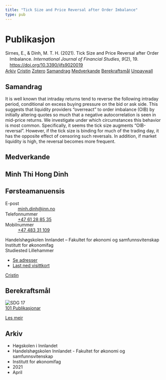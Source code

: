 ```yaml
---
title: "Tick Size and Price Reversal after Order Imbalance"
type: pub
---
```

<h1>Publikasjon</h1>
<article id="csl-bib-container-9J7PUPEA" class="csl-bib-container">
  <div class="csl-bib-body" style="line-height: 1.35; padding-left: 1em; text-indent:-1em;">
  <div class="csl-entry">Sirnes, E., &amp; Dinh, M. T. H. (2021). Tick Size and Price Reversal after Order Imbalance. <i>International Journal of Financial Studies</i>, <i>9</i>(2), 19. <a href="https://doi.org/10.3390/ijfs9020019">https://doi.org/10.3390/ijfs9020019</a></div>
</div>
  <div class="csl-bib-buttons">
    <a href="#taxonomy-article-9J7PUPEA" class="csl-bib-button">Arkiv</a>
    <a href="https://app.cristin.no/results/show.jsf?id=1903183" alt="Cristin URL" class="csl-bib-button">Cristin</a>
    <a href="http://zotero.org/groups/5022929/items/9J7PUPEA" alt="Zotero URL" class="csl-bib-button">Zotero</a>
    <a href="#abstract-article-9J7PUPEA" class="csl-bib-button">Samandrag</a>
    <a href="#contributors-article-9J7PUPEA" class="csl-bib-button">Medverkande</a>
    <a href="#sdg-article-9J7PUPEA" class="csl-bib-button">Berekraftsmål</a>
    <a href="https://www.mdpi.com/2227-7072/9/2/19/pdf?version=1617701230" class="csl-bib-button">Unpaywall</a>
  </div>
  <div id="csl-bib-meta-container-9J7PUPEA"></div>
</article>
<div id="csl-bib-meta-9J7PUPEA" class="csl-bib-meta">
  <article id="abstract-article-9J7PUPEA" class="abstract-article">
    <h1>Samandrag</h1>
    It is well known that intraday returns tend to reverse the following intraday period, conditional on excess buying pressure on the bid or ask side. This suggests that liquidity providers “overreact” to order imbalance (OIB) by initially altering quotes so much that a negative autocorrelation is seen in mid-price returns. We investigate under which circumstances this behavior is most common. Specifically, it seems the tick size augments “OIB-reversal”. However, if the tick size is binding for much of the trading day, it has the opposite effect of censoring such reversals. In addition, if market liquidity is high, the reversal becomes more frequent.
  </article>
  <article id="contributors-article-9J7PUPEA" class="contributors-article">
    <h1>Medverkande</h1>
    <div class="personas">
<div class="vrtx-hinn-person-card">
<div class="photo">
<i class="lar la-user-circle missing-person"></i>
</div>
<div class="info">
<hgroup><h1>Minh Thi Hong Dinh</h1>
<h2>Førsteamanuensis</h2>
</hgroup><dl>
<dt>E-post</dt>
<dd>
<a href="mailto:minh.dinh@inn.no">minh.dinh@inn.no</a>
</dd>
<dt>Telefonnummer</dt>
<dd><a href="tel:+4761288535">
+47 61 28 85 35
</a></dd>
<dt>Mobilnummer</dt>
<dd><a href="tel:+4748331109">
+47 483 31 109
</a></dd>
</dl>
<p>
Handelshøgskolen Innlandet – Fakultet for økonomi og samfunnsvitenskap<br>
Institutt for økonomifag<br>
Studiested Lillehammer
</p>
<ul class="vrtx-hinn-links">
<li><a href="https://www.inn.no/finn-en-ansatt/minh-dinh.html#vrtx-hinn-addresses">Se adresser</a></li>
<li><a href="https://www.inn.no/finn-en-ansatt/minh-dinh.html?vrtx=vcf">Last ned visittkort</a></li>
</ul>
</div>
</div>
<a href="https://app.cristin.no/persons/show.jsf?id=557095" alt="Cristin URL" class="personas-cristin">Cristin</a>
</div>
  </article>
  <article id="sdg-article-9J7PUPEA" class="sdg-article">
    <h1>Berekraftsmål</h1>
    <div class="sdg-container"><div id="sdg17" class="sdg">
<img src="{{< params subfolder >}}images/sdg/sdg17_no.png" class="image" alt="SDG 17">
<div class="sdg-overlay">
<a href="{{< params subfolder >}}no/archive/?sdg=17#archive" class="sdg-publication-count"><span>101</span> Publikasjonar</a>
<p><a href="https://www.fn.no/om-fn/fns-baerekraftsmaal/samarbeid-for-aa-naa-maalene?lang=nno-NO" class="sdg-read-more">Les meir</a></p>
</div>
</div></div>
  </article>
  <article id="taxonomy-article-9J7PUPEA" class="taxonomy-article">
    <h1>Arkiv</h1>
    <ul>
      <li>Høgskolen i Innlandet</li>
      <li>Handelshøgskolen Innlandet - Fakultet for økonomi og samfunnsvitenskap</li>
      <li>Institutt for økonomifag</li>
      <li>2021</li>
      <li>April</li>
    </ul>
  </article>
</div>

